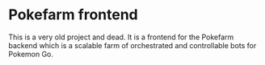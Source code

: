 # Pokefarm frontend

This is a very old project and dead. It is a frontend for the Pokefarm backend which is a scalable farm of orchestrated and controllable bots for Pokemon Go.
